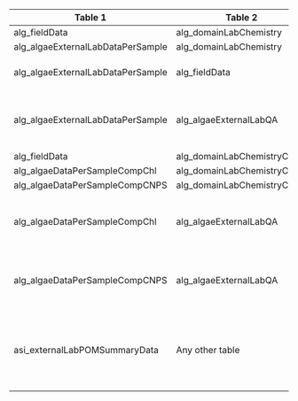 |Table 1|Table 2|Join by field Table 1|Join by field Table 2|
|------------------------|------------------------|-------------------------------|-------------------------------|
alg_fieldData|alg_domainLabChemistry|parentSampleID|
alg_algaeExternalLabDataPerSample|alg_domainLabChemistry|sampleID,sampleType,replicate|sampleID,analysisType,filterNumber
alg_algaeExternalLabDataPerSample|alg_fieldData|Requires intermediate table: join via alg_domainLabChemistry table
alg_algaeExternalLabDataPerSample|alg_algaeExternalLabQA|Join not recommended. Users interested in data quality can join by batchID, analyte, this will create a longer table that includes blanks and standards.|
alg_fieldData|alg_domainLabChemistryComp|compositeSampleID|
alg_algaeDataPerSampleCompChl|alg_domainLabChemistryComp|sampleID|analyteSampleID
alg_algaeDataPerSampleCompCNPS|alg_domainLabChemistryComp|sampleID|analyteSampleID
alg_algaeDataPerSampleCompChl|alg_algaeExternalLabQA|Join not recommended. Users interested in data quality can join by batchID, analyte, this will create a longer table that includes blanks and standards.|
alg_algaeDataPerSampleCompCNPS|alg_algaeExternalLabQA|Join not recommended. Users interested in data quality can join by batchID, analyte, this will create a longer table that includes blanks and standards.|
asi_externalLabPOMSummaryData|Any other table|Join not recommended. Quality control data can be connected to analyses by laboratoryName, analyte, and overlap of analysisDate with lab-specific start and end dates.
